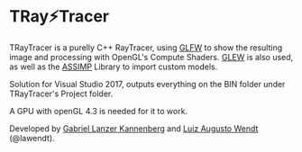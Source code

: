 # TRay⚡Tracer

TRayTracer is a purelly C++ RayTracer, using [GLFW](http://www.glfw.org/) to show the resulting image and processing with OpenGL's Compute Shaders. [GLEW](http://glew.sourceforge.net/) is also used, as well as the [ASSIMP](http://assimp.sourceforge.net/) Library to import custom models. 

Solution for Visual Studio 2017, outputs everything on the BIN folder under TRayTracer's Project folder.

A GPU with openGL 4.3 is needed for it to work.

Developed by [Gabriel Lanzer Kannenberg](https://gabriellanzer.github.io/) and [Luiz Augusto Wendt](https://lawendt.github.io/) (@lawendt).
